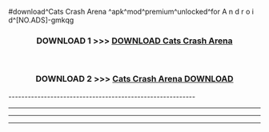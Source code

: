 #download^Cats Crash Arena ^apk^mod^premium^unlocked^for A n d r o i d^[NO.ADS]-gmkqg



<div align="center">

<h3>DOWNLOAD 1 >>> <a href="https://runaway1.web.app/?sq=Cats Crash Arena ">DOWNLOAD Cats Crash Arena </a></h3><br>

<h3>DOWNLOAD 2 >>> <a href="https://runaway1.web.app/?sq=Cats Crash Arena ">Cats Crash Arena  DOWNLOAD </a></h3>

</div>
----------------------------------------------------------

----------------------------------------------------------

----------------------------------------------------------

----------------------------------------------------------



